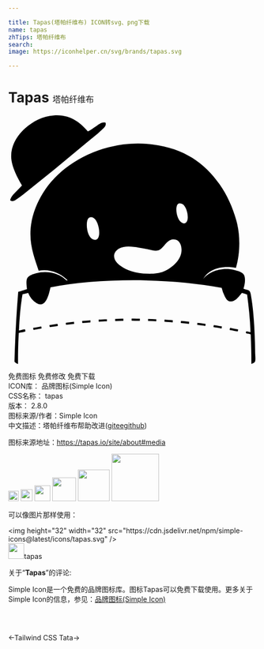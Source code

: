 ```yaml
---

title: Tapas(塔帕纤维布) ICON转svg、png下载
name: tapas
zhTips: 塔帕纤维布
search: 
image: https://iconhelper.cn/svg/brands/tapas.svg

---
```


# Tapas  <small style="font-size: 60%;font-weight: 100">塔帕纤维布</small>

<div id="svg" class="svg-wrap">
<svg xmlns="http://www.w3.org/2000/svg" role="img" viewBox="0 0 24 24"><title>Tapas icon</title><path d="M7.67 1.56c.282-.134.542-.338.81-.513.253-.163.54-.436.894-.33.103.296-.162.503-.331.662-.538.511-1.154.975-1.72 1.456A240.349 240.349 0 0 1 1.5 7.598a7.406 7.406 0 0 1-.612.445c-.183.118-.456.359-.71.165.071-.337.306-.567.512-.778.213-.216.414-.446.629-.66-.248-.427-.473-.821-.662-1.274-.186-.449-.378-.971-.38-1.554-.002-1.109.635-2.043 1.34-2.68C2.34.61 3.306.066 4.429.006 6.015-.078 6.933.71 7.67 1.56zm5.012 18.075v.198c-.278.01-.532-.01-.795-.016v-.198c.277-.008.535.006.795.016zm-1.59 0v.198c-.282-.012-.52.021-.792.018v-.198a9.53 9.53 0 0 1 .793-.018zm3.177.05c-.007.067.013.158-.017.199-.251-.02-.518-.024-.778-.033v-.198c.275.003.542.009.795.032zm-4.763 0v.199c-.274.002-.512.039-.795.032v-.197c.28.001.516-.036.795-.034zm5.555.034c.255.033.544.029.793.064.013.084-.014.129-.015.2-.255-.033-.544-.03-.794-.067a.703.703 0 0 0 .016-.197zm-7.142.065v.2c-.26.02-.517.046-.778.065-.022-.05-.018-.126-.017-.198.265-.024.521-.053.795-.067zm8.73.067c.269.023.537.048.793.082-.02.058-.004.148-.032.199-.25-.036-.518-.053-.778-.083-.01-.083.017-.128.017-.198zm-10.319.082c-.006.08.03.113.017.199-.259.022-.568.082-.793.082.012-.077-.02-.114-.018-.182.252-.045.529-.066.794-.099zm12.684.199c.012.084-.027.114-.017.196-.256-.044-.54-.063-.794-.114.01-.058.025-.109.017-.182.228.008.545.062.795.1zm-14.288 0c.06.022.033.133.05.196-.259.04-.517.08-.777.117a.68.68 0 0 1-.034-.197c.253-.038.515-.072.761-.116zm15.86.233a.628.628 0 0 1-.034.213c-.247-.055-.52-.083-.777-.132a.702.702 0 0 1 .034-.197c.263.032.503.09.776.116zm-17.414.016c.02.057.036.116.034.196-.263.04-.503.105-.778.133-.004-.073-.034-.12-.033-.197.275-.028.515-.092.777-.132zm18.208.132c.255.052.508.109.778.148-.004.072-.034.119-.034.197-.28-.021-.495-.11-.778-.133-.018-.041.016-.15.034-.212zM22.669 16.726c.156.092.47.098.595.246.099.115.144.486.182.744.203 1.296.287 2.808.332 4.219.008.266.016.583.016.891 0 .298.06.704 0 .91-.041.147-.24.194-.363.264a56.558 56.558 0 0 0-.065-2.843c-.124-.101-.444-.047-.464-.166-.044-.252.267-.09.447-.065-.045-1.272-.177-2.46-.33-3.623-.147-.074-.336-.105-.498-.164-.252.259-.636.939-1.223.81-.22-.047-.363-.342-.464-.545a3.243 3.243 0 0 1-.265-.744c-4.88-.936-11.589-1.016-16.502-.05-.153.655-.43 2.053-1.34 1.52a2.014 2.014 0 0 1-.81-.991 8.31 8.31 0 0 1-.547.133c-.192 1.084-.288 2.268-.346 3.489.166.01.416-.122.595-.1.004.066.028.114.033.18-.166.106-.437.105-.645.166a45.286 45.286 0 0 0-.066 2.976c-.08.022-.273-.122-.347-.213.064-2.301.179-4.553.363-6.732.28-.087.568-.17.844-.264-.04-.383-.117-.827.05-1.09.14-.224.531-.352.81-.432.99-.28 1.979-.05 2.63.413.14.102.247.239.396.299.025-.09-.094-.15-.149-.199-.567-.511-1.498-.958-2.612-.761-.348-1.09-.79-2.142-.794-3.538-.005-1.553.562-2.899 1.205-3.953.66-1.078 1.541-1.954 2.498-2.645a11.504 11.504 0 0 1 8.087-2.051c3.01.369 5.008 1.79 6.45 3.853.69.99 1.248 2.174 1.62 3.524.374 1.352.378 3.098-.05 4.53-1.383-.283-2.637.15-3.125 1.026-.004.015-.016.017-.016.033.498-.678 1.736-1.168 2.976-.86.328.082.746.2.908.43.224.317.122.989-.016 1.373zM16.22 9.382c.055.383.227.783.445.944.376.27.602.001.63-.38.035-.504-.174-1.1-.431-1.324-.105-.09-.299-.145-.412-.115-.256.065-.283.528-.232.875zm-8.649 1.092c-.033.556.16 1.277.529 1.472.43.227.633-.095.661-.495.045-.626-.273-1.714-.86-1.605-.25.047-.313.339-.33.628zm6.83 2.579c-.266.06-.633-.058-.926-.117a22.333 22.333 0 0 0-.91-.164c-.567-.088-1.344-.211-1.9.1-.198.11-.444.351-.465.662-.027.46.342.791.612.993.323.237.663.399 1.092.527.917.278 2.293.353 3.075.017.735-.316 1.706-1.062 1.72-2.05.01-.59-.272-1.119-.859-1.042-.65.085-.882.951-1.44 1.074z"/></svg>
</div>
<detail full-name='tapas'></detail>

<div class="detail-page">
<p>
<span><span class="badge-success badge">免费图标</span> <span class="badge-success badge">免费修改</span>  <span class="badge-success badge">免费下载</span> </span>
<br/>
<span>
ICON库：
<span class="badge-secondary badge">品牌图标(Simple Icon)</span> 
</span>
<br/>
<span>
CSS名称：
<span class="badge-secondary badge">tapas</span> 
</span>

<br/>
<span>
版本：
<span class="badge-secondary badge">2.8.0</span> 
</span>
<br/>
<span>图标来源/作者：<span class="badge-light badge">Simple Icon</span></span> 
<br/>
<span class="zh-detail">中文描述：<span class="badge-primary badge">塔帕纤维布</span><span class="help-link"><span>帮助改进</span>(<a href="https://gitee.com/liuwave/icon-helper/edit/master/json/brands/tapas.json" target="_blank" rel="noopener noreferrer">gitee</a><a href="https://github.com/liuwave/icon-helper/edit/master/json/brands/tapas.json" target="_blank" rel="noopener noreferrer">github</a></span>)</span><br/>
</p>
</div><div class="description description alert alert-light"><p>图标来源地址：<a href="https://tapas.io/site/about#media" target="_blank" rel="noopener noreferrer">https://tapas.io/site/about#media</a></p></div>
<div class="alert alert-dark">
<img height="21" width="21" src="https://cdn.jsdelivr.net/npm/simple-icons@latest/icons/tapas.svg" />
<img height="24" width="24" src="https://cdn.jsdelivr.net/npm/simple-icons@latest/icons/tapas.svg" />
<img height="32" width="32" src="https://cdn.jsdelivr.net/npm/simple-icons@latest/icons/tapas.svg" />
<img height="48" width="48" src="https://cdn.jsdelivr.net/npm/simple-icons@latest/icons/tapas.svg" />
<img height="64" width="64" src="https://cdn.jsdelivr.net/npm/simple-icons@latest/icons/tapas.svg" />
<img height="96" width="96" src="https://cdn.jsdelivr.net/npm/simple-icons@latest/icons/tapas.svg" />

</div>
<div>
  <p>可以像图片那样使用：    
  </p>
  <div class="alert alert-primary" style="font-size: 14px">
    &lt;img height="32" width="32" src="https://cdn.jsdelivr.net/npm/simple-icons@latest/icons/tapas.svg" /&gt;
    <copy-btn content='<img height="32" width="32" src="https://cdn.jsdelivr.net/npm/simple-icons@latest/icons/tapas.svg" />'></copy-btn>
  </div>
  <div class="alert alert-secondary">
    <img height="32" width="32" src="https://cdn.jsdelivr.net/npm/simple-icons@latest/icons/tapas.svg" />tapas
    <copy-btn content="tapas" btn-title="复制图标名称"></copy-btn>
  </div>
</div>
<div class="icon-detail__container">
<p>关于“<b>Tapas</b>”的评论:</p>
</div>
<Vssue title="关于“Tapas”的评论" />
<div><p>Simple Icon是一个免费的品牌图标库。图标Tapas可以免费下载使用。更多关于  Simple Icon的信息，参见：<a target="_blank" href="https://iconhelper.cn/brands.html">品牌图标(Simple Icon)</a>
</p></div>


<div style="padding:2rem 0 " class="page-nav"><p class="inner"><span class="prev">←<router-link to="/icon/tailwind-css.html">Tailwind CSS</router-link></span> <span class="next"><router-link to="/icon/tata.html">Tata</router-link>→</span></p></div>

